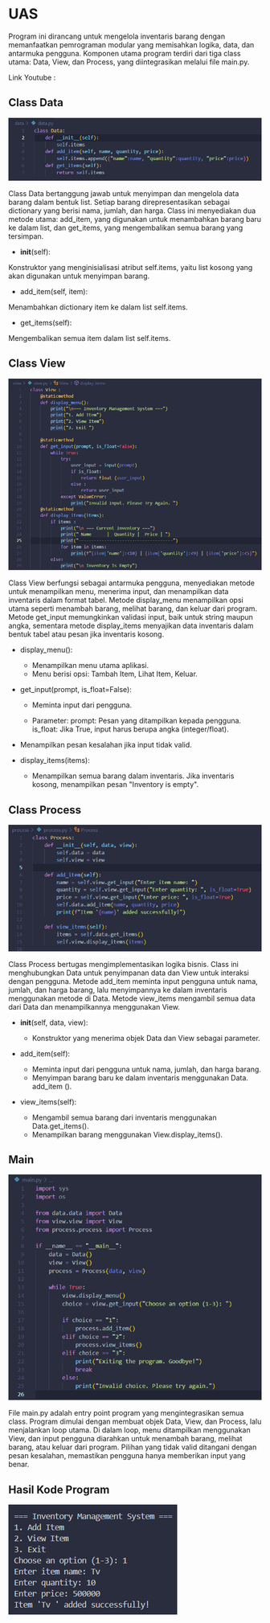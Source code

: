 # UAS 

Program ini dirancang untuk mengelola inventaris barang dengan memanfaatkan pemrograman modular yang memisahkan logika, data, dan antarmuka pengguna. Komponen utama program terdiri dari tiga class utama: Data, View, dan Process, yang diintegrasikan melalui file main.py. 

Link Youtube : 

## Class Data 

![Gambar 1](SS/ss1.png)

Class Data bertanggung jawab untuk menyimpan dan mengelola data barang dalam bentuk list. Setiap barang direpresentasikan sebagai dictionary yang berisi nama, jumlah, dan harga. Class ini menyediakan dua metode utama: add_item, yang digunakan untuk menambahkan barang baru ke dalam list, dan get_items, yang mengembalikan semua barang yang tersimpan.

- __init__(self): 
 
Konstruktor yang menginisialisasi atribut self.items, yaitu list kosong yang akan digunakan untuk menyimpan barang.

- add_item(self, item): 

Menambahkan dictionary item ke dalam list self.items.

- get_items(self):

Mengembalikan semua item dalam list self.items.


## Class View 

![Gambar 2](SS/ss2.png)

Class View berfungsi sebagai antarmuka pengguna, menyediakan metode untuk menampilkan menu, menerima input, dan menampilkan data inventaris dalam format tabel. Metode display_menu menampilkan opsi utama seperti menambah barang, melihat barang, dan keluar dari program. Metode get_input memungkinkan validasi input, baik untuk string maupun angka, sementara metode display_items menyajikan data inventaris dalam bentuk tabel atau pesan jika inventaris kosong.

- display_menu():

   - Menampilkan menu utama aplikasi.
   - Menu berisi opsi: Tambah Item, Lihat Item, Keluar.

- get_input(prompt, is_float=False):

   - Meminta input dari pengguna.

   - Parameter:
     prompt: Pesan yang ditampilkan kepada pengguna.
     is_float: Jika True, input harus berupa angka (integer/float).


 - Menampilkan pesan kesalahan jika input tidak valid.

- display_items(items): 

  - Menampilkan semua barang dalam inventaris. Jika inventaris kosong, menampilkan pesan "Inventory is empty".


## Class Process 

![Gambar 3](SS/ss3.png)

Class Process bertugas mengimplementasikan logika bisnis. Class ini menghubungkan Data untuk penyimpanan data dan View untuk interaksi dengan pengguna. Metode add_item meminta input pengguna untuk nama, jumlah, dan harga barang, lalu menyimpannya ke dalam inventaris menggunakan metode di Data. Metode view_items mengambil semua data dari Data dan menampilkannya menggunakan View.  

- __init__(self, data, view):

    - Konstruktor yang menerima objek Data dan View sebagai parameter.

- add_item(self):

    - Meminta input dari pengguna untuk nama, jumlah, dan harga barang.
    - Menyimpan barang baru ke dalam inventaris menggunakan Data.  add_item ().

 - view_items(self):

    - Mengambil semua barang dari inventaris menggunakan Data.get_items().
    - Menampilkan barang menggunakan View.display_items().


## Main

![Gambar 4](SS/ss4.png)

File main.py adalah entry point program yang mengintegrasikan semua class. Program dimulai dengan membuat objek Data, View, dan Process, lalu menjalankan loop utama. Di dalam loop, menu ditampilkan menggunakan View, dan input pengguna diarahkan untuk menambah barang, melihat barang, atau keluar dari program. Pilihan yang tidak valid ditangani dengan pesan kesalahan, memastikan pengguna hanya memberikan input yang benar.


## Hasil Kode Program 

![Gambar 5](SS/ss5.png)





